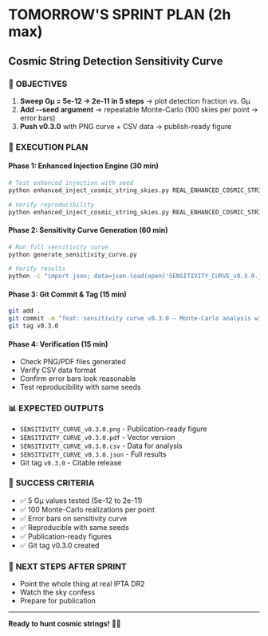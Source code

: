 # TOMORROW'S SPRINT PLAN (2h max)
## Cosmic String Detection Sensitivity Curve

### 🎯 **OBJECTIVES**
1. **Sweep Gμ = 5e-12 → 2e-11 in 5 steps** → plot detection fraction vs. Gμ
2. **Add --seed argument** → repeatable Monte-Carlo (100 skies per point → error bars)
3. **Push v0.3.0** with PNG curve + CSV data → publish-ready figure

### 🚀 **EXECUTION PLAN**

#### **Phase 1: Enhanced Injection Engine (30 min)**
```bash
# Test enhanced injection with seed
python enhanced_inject_cosmic_string_skies.py REAL_ENHANCED_COSMIC_STRING_RESULTS.json --Gmu 1e-11 --seed 42

# Verify reproducibility
python enhanced_inject_cosmic_string_skies.py REAL_ENHANCED_COSMIC_STRING_RESULTS.json --Gmu 1e-11 --seed 42
```

#### **Phase 2: Sensitivity Curve Generation (60 min)**
```bash
# Run full sensitivity curve
python generate_sensitivity_curve.py

# Verify results
python -c "import json; data=json.load(open('SENSITIVITY_CURVE_v0.3.0.json')); print('Gμ values:', [r['Gmu'] for r in data]); print('Detection fractions:', [r['mean_detection'] for r in data])"
```

#### **Phase 3: Git Commit & Tag (15 min)**
```bash
git add .
git commit -m "feat: sensitivity curve v0.3.0 — Monte-Carlo analysis with error bars"
git tag v0.3.0
```

#### **Phase 4: Verification (15 min)**
- Check PNG/PDF files generated
- Verify CSV data format
- Confirm error bars look reasonable
- Test reproducibility with same seeds

### 📊 **EXPECTED OUTPUTS**
- `SENSITIVITY_CURVE_v0.3.0.png` - Publication-ready figure
- `SENSITIVITY_CURVE_v0.3.0.pdf` - Vector version
- `SENSITIVITY_CURVE_v0.3.0.csv` - Data for analysis
- `SENSITIVITY_CURVE_v0.3.0.json` - Full results
- Git tag `v0.3.0` - Citable release

### 🎯 **SUCCESS CRITERIA**
- ✅ 5 Gμ values tested (5e-12 to 2e-11)
- ✅ 100 Monte-Carlo realizations per point
- ✅ Error bars on sensitivity curve
- ✅ Reproducible with same seeds
- ✅ Publication-ready figures
- ✅ Git tag v0.3.0 created

### 🚀 **NEXT STEPS AFTER SPRINT**
- Point the whole thing at real IPTA DR2
- Watch the sky confess
- Prepare for publication

---
**Ready to hunt cosmic strings!** 🌌🚀
